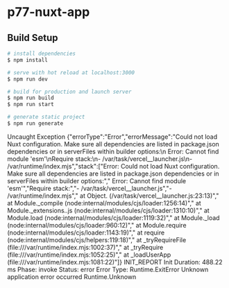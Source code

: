 # p77-nuxt-app

## Build Setup

```bash
# install dependencies
$ npm install

# serve with hot reload at localhost:3000
$ npm run dev

# build for production and launch server
$ npm run build
$ npm run start

# generate static project
$ npm run generate
```


Uncaught Exception 	{"errorType":"Error","errorMessage":"Could not load Nuxt configuration. Make sure all dependencies are listed in package.json dependencies or in serverFiles within builder options:\n Error: Cannot find module 'esm'\nRequire stack:\n- /var/task/vercel__launcher.js\n- /var/runtime/index.mjs","stack":["Error: Could not load Nuxt configuration. Make sure all dependencies are listed in package.json dependencies or in serverFiles within builder options:"," Error: Cannot find module 'esm'","Require stack:","- /var/task/vercel__launcher.js","- /var/runtime/index.mjs","    at Object.<anonymous> (/var/task/vercel__launcher.js:23:13)","    at Module._compile (node:internal/modules/cjs/loader:1256:14)","    at Module._extensions..js (node:internal/modules/cjs/loader:1310:10)","    at Module.load (node:internal/modules/cjs/loader:1119:32)","    at Module._load (node:internal/modules/cjs/loader:960:12)","    at Module.require (node:internal/modules/cjs/loader:1143:19)","    at require (node:internal/modules/cjs/helpers:119:18)","    at _tryRequireFile (file:///var/runtime/index.mjs:1002:37)","    at _tryRequire (file:///var/runtime/index.mjs:1052:25)","    at _loadUserApp (file:///var/runtime/index.mjs:1081:22)"]}
INIT_REPORT Init Duration: 488.22 ms	Phase: invoke	Status: error	Error Type: Runtime.ExitError
Unknown application error occurred
Runtime.Unknown